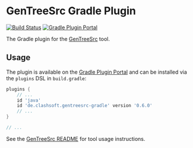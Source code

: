 # GenTreeSrc Gradle Plugin

[![Build Status](https://travis-ci.org/Clashsoft/GenTreeSrc-Gradle.svg?branch=master)](https://travis-ci.org/Clashsoft/GenTreeSrc-Gradle)
[![Gradle Plugin Portal](https://img.shields.io/maven-metadata/v/https/plugins.gradle.org/m2/de/clashsoft/gentreesrc-gradle/de.clashsoft.gentreesrc-gradle.gradle.plugin/maven-metadata.xml.svg?colorB=blue&label=Gradle%20Plugin%20Portal)](https://plugins.gradle.org/plugin/de.clashsoft.gentreesrc-gradle)

The Gradle plugin for the [GenTreeSrc](https://github.com/Clashsoft/GenTreeSrc) tool.

## Usage

The plugin is available on the [Gradle Plugin Portal](https://plugins.gradle.org/plugin/de.clashsoft.gentreesrc-gradle)
and can be installed via the `plugins` DSL in `build.gradle`:

```groovy
plugins {
	// ...
	id 'java'
	id 'de.clashsoft.gentreesrc-gradle' version '0.6.0'
	// ...
}

// ...
```

See the [GenTreeSrc README](https://github.com/Clashsoft/GenTreeSrc/blob/master/README.md) for tool usage instructions.
